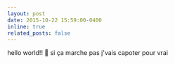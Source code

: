 ```yaml
---
layout: post
date: 2015-10-22 15:59:00-0400
inline: true
related_posts: false
---
```


hello world!! 💾 si ça marche pas j'vais capoter pour vrai